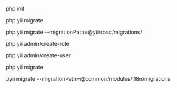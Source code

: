 php init

php yii migrate

php yii migrate --migrationPath=@yii/rbac/migrations/

php yii admin/create-role

php yii admin/create-user

php yii migrate

./yii migrate --migrationPath=@common/modules/i18n/migrations